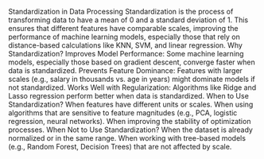 Standardization in Data Processing
Standardization is the process of transforming data to have a mean of 0 and a standard deviation of 1. This ensures that different features have comparable scales, improving the performance of machine learning models, especially those that rely on distance-based calculations like KNN, SVM, and linear regression.
Why Standardization?
Improves Model Performance: Some machine learning models, especially those based on gradient descent, converge faster when data is standardized.
Prevents Feature Dominance: Features with larger scales (e.g., salary in thousands vs. age in years) might dominate models if not standardized.
Works Well with Regularization: Algorithms like Ridge and Lasso regression perform better when data is standardized.
When to Use Standardization?
When features have different units or scales.
When using algorithms that are sensitive to feature magnitudes (e.g., PCA, logistic regression, neural networks).
When improving the stability of optimization processes.
When Not to Use Standardization?
When the dataset is already normalized or in the same range.
When working with tree-based models (e.g., Random Forest, Decision Trees) that are not affected by scale.
